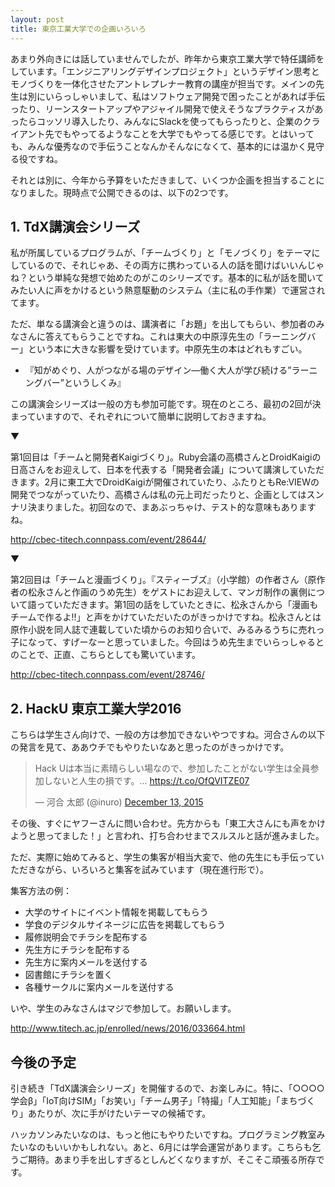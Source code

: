 ```yaml
---
layout: post
title: 東京工業大学での企画いろいろ
---
```


あまり外向きには話していませんでしたが、昨年から東京工業大学で特任講師をしています。「エンジニアリングデザインプロジェクト」というデザイン思考とモノづくりを一体化させたアントレプレナー教育の講座が担当です。メインの先生は別にいらっしゃいまして、私はソフトウェア開発で困ったことがあれば手伝ったり、リーンスタートアップやアジャイル開発で使えそうなプラクティスがあったらコッソリ導入したり、みんなにSlackを使ってもらったりと、企業のクライアント先でもやってるようなことを大学でもやってる感じです。とはいっても、みんな優秀なので手伝うことなんかそんなになくて、基本的には温かく見守る役ですね。

それとは別に、今年から予算をいただきまして、いくつか企画を担当することになりました。現時点で公開できるのは、以下の2つです。

## 1. TdX講演会シリーズ

私が所属しているプログラムが、「チームづくり」と「モノづくり」をテーマにしているので、それじゃあ、その両方に携わっている人の話を聞けばいいんじゃね？という単純な発想で始めたのがこのシリーズです。基本的に私が話を聞いてみたい人に声をかけるという熱意駆動のシステム（主に私の手作業）で運営されてます。

ただ、単なる講演会と違うのは、講演者に「お題」を出してもらい、参加者のみなさんに答えてもらうことですね。これは東大の中原淳先生の「ラーニングバー」という本に大きな影響を受けています。中原先生の本はどれもすごい。

* 『知がめぐり、人がつながる場のデザイン―働く大人が学び続ける”ラーニングバー”というしくみ』

この講演会シリーズは一般の方も参加可能です。現在のところ、最初の2回が決まっていますので、それぞれについて簡単に説明しておきますね。

▼

第1回目は「チームと開発者Kaigiづくり」。Ruby会議の高橋さんとDroidKaigiの日高さんをお迎えして、日本を代表する「開発者会議」について講演していただきます。2月に東工大でDroidKaigiが開催されていたり、ふたりともRe:VIEWの開発でつながっていたり、高橋さんは私の元上司だったりと、企画としてはスンナリ決まりました。初回なので、まあぶっちゃけ、テスト的な意味もありますね。

<http://cbec-titech.connpass.com/event/28644/>

▼

第2回目は「チームと漫画づくり」。『スティーブズ』（小学館）の作者さん（原作者の松永さんと作画のうめ先生）をゲストにお迎えして、マンガ制作の裏側について語っていただきます。第1回の話をしていたときに、松永さんから「漫画もチームで作るよ!!」と声をかけていただいたのがきっかけですね。松永さんとは原作小説を同人誌で連載していた頃からのお知り合いで、みるみるうちに売れっ子になって、すげーなーと思っていました。今回はうめ先生までいらっしゃるとのことで、正直、こちらとしても驚いています。

<http://cbec-titech.connpass.com/event/28746/>

## 2. HackU 東京工業大学2016

こちらは学生さん向けで、一般の方は参加できないやつですね。河合さんの以下の発言を見て、ああウチでもやりたいなあと思ったのがきっかけです。

<blockquote class="twitter-tweet" data-lang="en"><p lang="ja" dir="ltr">Hack Uは本当に素晴らしい場なので、参加したことがない学生は全員参加しないと人生の損です。... <a href="https://t.co/OfQVITZE07">https://t.co/OfQVITZE07</a></p>&mdash; 河合 太郎 (@inuro) <a href="https://twitter.com/inuro/status/675921591033716737">December 13, 2015</a></blockquote>
<script async src="//platform.twitter.com/widgets.js" charset="utf-8"></script>

その後、すぐにヤフーさんに問い合わせ。先方からも「東工大さんにも声をかけようと思ってました！」と言われ、打ち合わせまでスルスルと話が進みました。

ただ、実際に始めてみると、学生の集客が相当大変で、他の先生にも手伝っていただきながら、いろいろと集客を試みています（現在進行形で）。

集客方法の例：

* 大学のサイトにイベント情報を掲載してもらう
* 学食のデジタルサイネージに広告を掲載してもらう
* 履修説明会でチラシを配布する
* 先生方にチラシを配布する
* 先生方に案内メールを送付する
* 図書館にチラシを置く
* 各種サークルに案内メールを送付する

いや、学生のみなさんはマジで参加して。お願いします。

<http://www.titech.ac.jp/enrolled/news/2016/033664.html>

## 今後の予定

引き続き「TdX講演会シリーズ」を開催するので、お楽しみに。特に、「○○○○学会β」「IoT向けSIM」「お笑い」「チーム男子」「特撮」「人工知能」「まちづくり」あたりが、次に手がけたいテーマの候補です。

ハッカソンみたいなのは、もっと他にもやりたいですね。プログラミング教室みたいなのもいいかもしれない。あと、6月には学会運営があります。こちらも乞うご期待。あまり手を出しすぎるとしんどくなりますが、そこそこ頑張る所存です。

